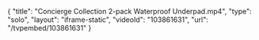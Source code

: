 {
    "title": "Concierge Collection 2-pack Waterproof Underpad.mp4",
    "type": "solo",
    "layout": "iframe-static",
    "videoId": "103861631",
    "url": "\/tvpembed\/103861631"
}